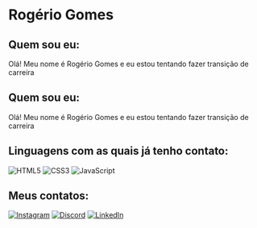 
# Rogério Gomes



## Quem sou eu:

Olá! Meu nome é Rogério Gomes e eu estou tentando fazer transição de carreira
## Quem sou eu:

Olá! Meu nome é Rogério Gomes e eu estou tentando fazer transição de carreira
## Linguagens com as quais já tenho contato:

![HTML5](https://img.shields.io/badge/HTML5-000?style=for-the-badge&logo=html5) 
![CSS3](https://img.shields.io/badge/CSS3-000?style=for-the-badge&logo=css3&logoColor=264CE4) 
![JavaScript](https://img.shields.io/badge/JavaScript-000?style=for-the-badge&logo=javascript)
## Meus contatos:
[![Instagram](https://img.shields.io/badge/Instagram-000?style=for-the-badge&logo=instagram)](https://www.instagram.com/rogeriogomes.vet/)
 [![Discord](https://img.shields.io/badge/Discord-000?style=for-the-badge&logo=discord)](https://www.discord.com/in/regerio.cgomesf/) 
 [![LinkedIn](https://img.shields.io/badge/LinkedIn-000?style=for-the-badge&logo=linkedin&logoColor=0E76A8)](https://www.linkedin.com/in/rogeriocgomesf/)